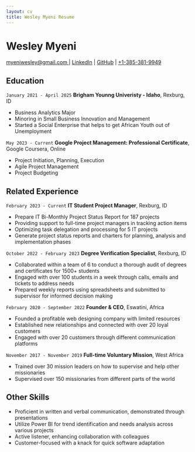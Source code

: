 ```yaml
---
layout: cv
title: Wesley Myeni Resume
---
```

# Wesley Myeni


<div id="webaddress">
<a href="mailto:myeniwesley@gmail.com ">myeniwesley@gmail.com </a>
| <a href="www.linkedin.com/in/wesley-myeni-5a2008117">LinkedIn</a>
| <a href="https://github.com/myeniwesley/Myeni_Resume/blob/master/docs/index.md">GitHub</a>
| <a href="13853819949">+1-385-381-9949</a>
</div>

<!-- https://www.monique.tech/the-art-of-markdown -->

## Education

`January 2021 - April 2025`
__Brigham Younng Univeristy - Idaho__, Rexburg, ID

- Business Analytics Major
- Minoring in Small Business Innovation and Management
- Started a Social Enterprise that helps to get African Youth out of Unemployment

`May 2023 - Current`
__Google Project Management: Professional Certificate__, Google Coursera, Online

- Project Initiation, Planning, Execution
- Agile Project Management
- Project Budgeting 

## Related Experience

`February 2023 - Current`
__IT Student Project Manager__, Rexburg, ID

- Prepare IT Bi-Monthly Project Status Report for 187 projects 
- Providing support to full-time project managers in tracking action items 
- Optimizing task delegation and processing for 5 IT projects  
- Generate project status reports and charters for planning, analysis and implementation phases

`October 2022 - February 2023`
__Degree Verification Specialist__, Rexburg, ID

- Collaborated within a team of 6 to conduct a thorough audit of degrees and certificates for 1500+ students
- Engaged with over 100 students in a week through calls, emails and tickets to address needs
- Prepared weekly reports using spreadsheets and submitted to supervisor for informed decision making

`February 2020 - September 2022`
__Founder & CEO__, Eswatini, Africa

- Founded a profitable web designing company with limited resources
- Established new relationships and connected with over 20 loyal customers
- Engaged with over 20 customers through different communication platforms 

`November 2017 - November 2019`
__Full-time Voluntary Mission__, West Africa

- Trained over 30 mission leaders on how to supervise and help other missionaries
- Supervised over 150 missionaries from different parts of the world

## Other Skills

- Proficient in written and verbal communication, demonstrated through presentations
- Utilize Power BI for trend identification and needs analysis across various projects
- Active listener, enhancing collaboration with colleagues
- Customer-focused with a knack for quick software adaptation

<!-- ### Footer

Last updated: May 2013 -->


